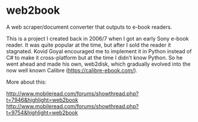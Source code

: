web2book
========

A web scraper/document converter that outputs to e-book readers.

This is a project I created back in 2006/7 when I got an early Sony 
e-book reader. It was quite popular at the time, but after I sold
the reader it stagnated. Kovid Goyal encouraged me to implement it 
in Python instead of C# to make it cross-platform but at the time I
didn't know Python. So he went ahead and made his own, web2disk, which
gradually evolved into the now well known Calibre (https://calibre-ebook.com/).

More about this:

http://www.mobileread.com/forums/showthread.php?t=7946&highlight=web2book
http://www.mobileread.com/forums/showthread.php?t=9754&highlight=web2book


